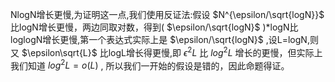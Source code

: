 NlogN增长更慢,为证明这一点,我们使用反证法:假设 $N^{\epsilon/\sqrt{logN}}$ 比logN增长更慢，两边同取对数，得到( $\epsilon/\sqrt{logN}$ )*logN比loglogN增长更慢,第一个表达式实际上是 $\epsilon/\sqrt{logN}$ ,设L=logN,则又 $\epsilon\sqrt{L}$ 比logL增长得更慢,即 $\epsilon^{2}L$ 比 $log^{2}L$ 增长的更慢，但实际上我们知道 $log^{2}L=o(L)$ , 所以我们一开始的假设是错的，因此命题得证。